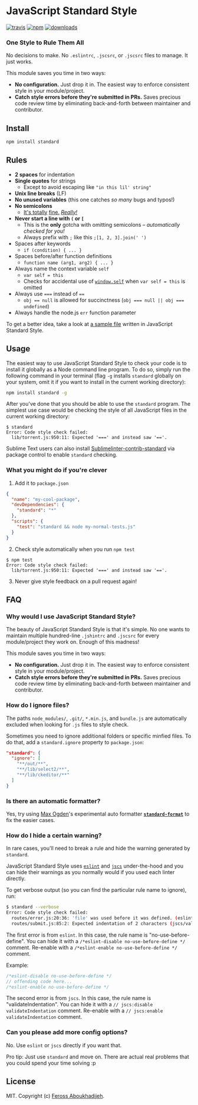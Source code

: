 # JavaScript Standard Style
[![travis][travis-image]][travis-url]
[![npm][npm-image]][npm-url]
[![downloads][downloads-image]][downloads-url]

[travis-image]: https://img.shields.io/travis/feross/standard.svg?style=flat
[travis-url]: https://travis-ci.org/feross/standard
[npm-image]: https://img.shields.io/npm/v/standard.svg?style=flat
[npm-url]: https://npmjs.org/package/standard
[downloads-image]: https://img.shields.io/npm/dm/standard.svg?style=flat
[downloads-url]: https://npmjs.org/package/standard

### One Style to Rule Them All

No decisions to make. No `.eslintrc`, `.jscsrc`, or `.jscsrc` files to manage. It just
works.

This module saves you time in two ways:

- **No configuration.** Just drop it in. The easiest way to enforce consistent style in
  your module/project.
- **Catch style errors before they're submitted in PRs.** Saves precious code review time
  by eliminating back-and-forth between maintainer and contributor.

## Install

```bash
npm install standard
```

## Rules

- **2 spaces** for indentation
- **Single quotes** for strings
  - Except to avoid escaping like `"in this lil' string"`
- **Unix line breaks** (LF)
- **No unused variables** (this one catches *so many* bugs and typos!)
- **No semicolons**
  - [It's totally][1] [fine.][2] *[Really!][3]*
- **Never start a line with `(` or `[`**
  - This is the **only** gotcha with omitting semicolons – *automatically checked for you!*
  - Always prefix with `;` like this `;[1, 2, 3].join(' ')`
- Spaces after keywords
  - `if (condition) { ... }`
- Spaces before/after function definitions
  - `function name (arg1, arg2) { ... }`
- Always name the context variable `self`
  - `var self = this`
  - Checks for accidental use of [`window.self`][4] when `var self = this` is omitted
- Always use `===` instead of `==`
  - `obj == null` is allowed for succinctness (`obj === null || obj === undefined`)
- Always handle the node.js `err` function parameter

[1]: http://blog.izs.me/post/2353458699/an-open-letter-to-javascript-leaders-regarding
[2]: http://inimino.org/~inimino/blog/javascript_semicolons
[3]: https://github.com/maxogden/messages/issues/18
[4]: https://developer.mozilla.org/en-US/docs/Web/API/Window.self

To get a better idea, take a look at
[a sample file](https://github.com/feross/bittorrent-dht/blob/master/client.js) written
in JavaScript Standard Style.

## Usage

The easiest way to use JavaScript Standard Style to check your code is to install it
globally as a Node command line program. To do so, simply run the following command in
your terminal (flag `-g` installs `standard` globally on your system, omit it if you want
to install in the current working directory):

```bash
npm install standard -g
```

After you've done that you should be able to use the `standard` program. The simplest use
case would be checking the style of all JavaScript files in the current working directory:

```
$ standard
Error: Code style check failed:
  lib/torrent.js:950:11: Expected '===' and instead saw '=='.
```

Sublime Text users can also install [Sublimelinter-contrib-standard](https://github.com/Flet/Sublimelinter-contrib-standard) via package control to enable `standard` checking.

### What you might do if you're clever

1. Add it to `package.json`

  ```json
  {
    "name": "my-cool-package",
    "devDependencies": {
      "standard": "*"
    },
    "scripts": {
      "test": "standard && node my-normal-tests.js"
    }
  }
  ```

2. Check style automatically when you run `npm test`

  ```
  $ npm test
  Error: Code style check failed:
    lib/torrent.js:950:11: Expected '===' and instead saw '=='.
  ```

3. Never give style feedback on a pull request again!

## FAQ

### Why would I use JavaScript Standard Style?

The beauty of JavaScript Standard Style is that it's simple. No one wants to maintain
multiple hundred-line `.jshintrc` and `.jscsrc` for every module/project they work on.
Enough of this madness!

This module saves you time in two ways:

- **No configuration.** Just drop it in. The easiest way to enforce consistent style in
  your module/project.
- **Catch style errors before they're submitted in PRs.** Saves precious code review time
  by eliminating back-and-forth between maintainer and contributor.

### How do I ignore files?

The paths `node_modules/`, `.git/`, `*.min.js`, and `bundle.js` are automatically excluded
when looking for `.js` files to style check.

Sometimes you need to ignore additional folders or specific minfied files. To do that, add
a `standard.ignore` property to `package.json`:

```json
"standard": {
  "ignore": [
    "**/out/**",
    "**/lib/select2/**",
    "**/lib/ckeditor/**"
  ]
}
```

### Is there an automatic formatter?

Yes, try using [Max Ogden](https://github.com/maxogden)'s experimental auto formatter
**[`standard-format`](https://github.com/maxogden/standard-format)** to fix the easier
cases.

### How do I hide a certain warning?

In rare cases, you'll need to break a rule and hide the warning generated by `standard`.

JavaScript Standard Style uses [`eslint`](http://eslint.org/) and
[`jscs`](http://jscs.info/) under-the-hood and you can hide their warnings as you normally
would if you used each linter directly.

To get verbose output (so you can find the particular rule name to ignore), run:

```bash
$ standard --verbose
Error: Code style check failed:
  routes/error.js:20:36: 'file' was used before it was defined. (eslint/no-use-before-define)
  routes/submit.js:85:2: Expected indentation of 2 characters (jscs/validateIndentation)
```

The first error is from `eslint`. In this case, the rule name is "no-use-before-define".
You can hide it with a `/*eslint-disable no-use-before-define */` comment. Re-enable with
a `/*eslint-enable no-use-before-define */` comment.

Example:

```js
/*eslint-disable no-use-before-define */
// offending code here...
/*eslint-enable no-use-before-define */
```

The second error is from `jscs`. In this case, the rule name is "validateIndentation".
You can hide it with a `// jscs:disable validateIndentation` comment. Re-enable with a
`// jscs:enable validateIndentation` comment.

### Can you please add more config options?

No. Use `eslint` or `jscs` directly if you want that.

Pro tip: Just use `standard` and move on. There are actual real problems that you could
spend your time solving :p

## License

MIT. Copyright (c) [Feross Aboukhadijeh](http://feross.org).
